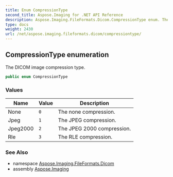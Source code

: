 ```yaml
---
title: Enum CompressionType
second_title: Aspose.Imaging for .NET API Reference
description: Aspose.Imaging.FileFormats.Dicom.CompressionType enum. The DICOM image compression type
type: docs
weight: 2430
url: /net/aspose.imaging.fileformats.dicom/compressiontype/
---
```

## CompressionType enumeration

The DICOM image compression type.

```csharp
public enum CompressionType
```

### Values

| Name | Value | Description |
| --- | --- | --- |
| None | `0` | The none compression. |
| Jpeg | `1` | The JPEG compression. |
| Jpeg2000 | `2` | The JPEG 2000 compression. |
| Rle | `3` | The RLE compression. |

### See Also

* namespace [Aspose.Imaging.FileFormats.Dicom](../../aspose.imaging.fileformats.dicom/)
* assembly [Aspose.Imaging](../../)


